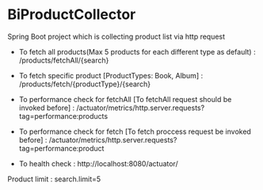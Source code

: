 # BiProductCollector
Spring Boot project which is collecting product list via http request

- To fetch all products(Max 5 products for each different type as default) : 
/products/fetchAll/{search}

- To fetch specific product [ProductTypes: Book, Album] : 
/products/fetch/{productType}/{search}

- To performance check for fetchAll [To fetchAll request should be invoked before] : 
/actuator/metrics/http.server.requests?tag=performance:products

- To performance check for fetch [To fetch proccess request be invoked before] : 
/actuator/metrics/http.server.requests?tag=performance:product

- To health check : 
http://localhost:8080/actuator/

Product limit : 
search.limit=5
